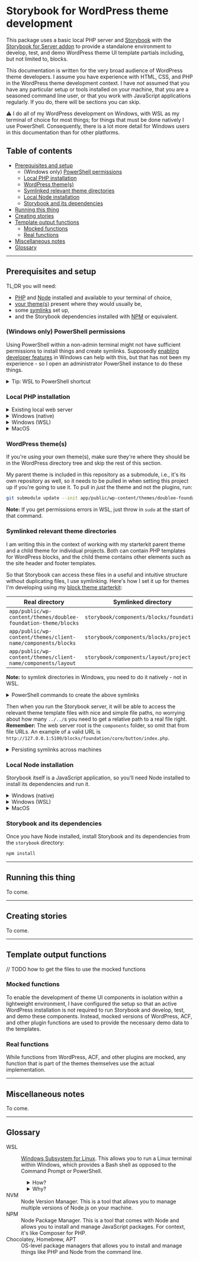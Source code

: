 # Storybook for WordPress theme development

This package uses a basic local PHP server and [Storybook](https://storybook.js.org/) with the [Storybook for Server addon](https://www.npmjs.com/package/@storybook/server-webpack5) to provide a standalone environment to develop, test, and demo WordPress theme UI template partials including, but not limited to, blocks.

This documentation is written for the very broad audience of WordPress theme developers. I assume you have experience with HTML, CSS, and PHP in the WordPress theme development context. I have _not_ assumed that you have any particular setup or tools installed on your machine, that you are a seasoned command line user, or that you work with JavaScript applications regularly. If you do, there will be sections you can skip.

:warning:  I do all of my WordPress development on Windows, with WSL as my terminal of choice for most things; for things that must be done natively I use PowerShell. Consequently, there is a lot more detail for Windows users in this documentation than for other platforms.

## Table of contents
- [Prerequisites and setup](#prerequisites-and-setup)
  - (Windows only) [PowerShell permissions](#windows-only-powershell-permissions)
  - [Local PHP installation](#local-php-installation)
  - [WordPress theme(s)](#wordpress-themes)
  - [Symlinked relevant theme directories](#symlinked-relevant-theme-directories)
  - [Local Node installation](#local-node-installation)
  - [Storybook and its dependencies](#storybook-and-its-dependencies)
- [Running this thing](#running-this-thing)
- [Creating stories](#creating-stories)
- [Template output functions](#template-output-functions)
  - [Mocked functions](#mocked-functions)
  - [Real functions](#real-functions)
- [Miscellaneous notes](#miscellaneous-notes)
- [Glossary](#glossary)

---

## Prerequisites and setup

TL;DR you will need:
- [PHP](#local-php-installation) and [Node](#local-node-installation) installed and available to your terminal of choice,
- [your theme(s)](#wordpress-themes) present where they would usually be, 
- some [symlinks](#symlinked-relevant-theme-directories) set up, 
- and the Storybook dependencies installed with [NPM](#glossary) or equivalent.

### (Windows only) PowerShell permissions

Using PowerShell within a non-admin terminal might not have sufficient permissions to install things and create symlinks. Supposedly [enabling developer features](https://learn.microsoft.com/en-us/windows/apps/get-started/enable-your-device-for-development) in Windows can help with this, but that has not been my experience - so I open an administrator PowerShell instance to do these things.

<details>
<summary>Tip: WSL to PowerShell shortcut</summary>

To avoid having to open PowerShell separately with admin privileges and then `cd` around to get to the right directory, here's some handy WSL commands to set a variable for the local directory and then launch an admin PowerShell instance there:
```bash
current_dir=$(wslpath -w $(pwd))
```
```bash
powershell.exe -Command "Start-Process powershell -ArgumentList '-NoProfile -ExecutionPolicy Bypass -NoExit -Command Set-Location -LiteralPath \"${current_dir}\"' -Verb RunAs"
```
</details>

### Local PHP installation

<details>
<summary>Existing local web server</summary>
<div>

If you are using a local web server like [Local](https://localwp.com/), [WAMP](https://wampserver.aviatechno.net/), XAMPP, MAMP, etc., I believe you can alias the `php` terminal command to use the PHP installation that comes with that instead of installing it separately if you prefer. In Windows that'd involve [adding it to your PATH](https://www.php.net/manual/en/faq.installation.php#faq.installation.addtopath).

</div>
</details>

<details>
<summary>Windows (native)</summary>
<div>

You can install PHP in Windows by downloading a zip from [php.net](https://www.php.net/downloads) and extracting it where you want it to live, or running a PowerShell command to install using [Chocolatey](#glossary). You will need to [run PowerShell with admin privileges](#powershell-permissions).

All of my below examples assume it's in `C:/php` so here's how to do that in PowerShell:

```PowerShell
choco install php --params "'/InstallDir:C:\php'"
```
To update:
```PowerShell
choco upgrade php
```
You then  need to [add it to your PATH](https://www.php.net/manual/en/faq.installation.php#faq.installation.addtopath) to get the `php` terminal alias.

Confirm it works and see the version:
```PowerShell
php -v
```
</div>
</details>

<details>
<summary>Windows (WSL)</summary>
<div>

I use [WSL](#glossary) for most of my day-to-day CLI needs. You can install PHP within its Linux environment, but I opt to use the Windows PHP installation - which you can access from WSL by symlinking it.

Assuming PHP is installed in C:/php, run the following from a WSL terminal:
```bash
sudo ln -s /mnt/c/php/php.exe /usr/local/bin/php
```
Confirm it works and see the version:
```bash
php -v
```

_Why do I do that, you ask? I tried to install it in WSL using `sudo apt install php` and got errors, and thought "Fuck it, don't I already have PHP on this machine? Can I use that without switching terminals?" and the answer was yes._

</div>
</details>

<details>
<summary>MacOS</summary>
<div>
 ¯\_(ツ)_/¯ Use Homebrew, I assume.
</div>
</details>


### WordPress theme(s)

If you're using your own theme(s), make sure they're where they should be in the WordPress directory tree and skip the rest of this section.

My parent theme is included in this repository as a submodule, i.e., it's its own repository as well, so it needs to be pulled in when setting this project up if you're going to use it. To pull in _just_ the theme and not the plugins, run:

```bash
git submodule update --init app/public/wp-content/themes/doublee-foundation-theme
```

**Note:** If you get permissions errors in WSL, just throw in `sudo` at the start of that command.

### Symlinked relevant theme directories

I am writing this in the context of working with my starterkit parent theme and a child theme for individual projects. Both can contain PHP templates for WordPress blocks, and the child theme contains other elements such as the site header and footer templates.

So that Storybook can access these files in a useful and intuitive structure without duplicating files, I use symlinking. Here's how I set it up for themes I'm developing using my [block theme starterkit](https://github.com/doubleedesign/doublee-wordpress-starterkit/tree/blocks):

| Real directory                                                 | Symlinked directory                      |  
|----------------------------------------------------------------|------------------------------------------|
| `app/public/wp-content/themes/doublee-foundation-theme/blocks` | `storybook/components/blocks/foundation` |
| `app/public/wp-content/themes/client-name/components/blocks`   | `storybook/components/blocks/project`    |
| `app/public/wp-content/themes/client-name/components/layout`   | `storybook/components/layout/project`    |

**Note:** to symlink directories in Windows, you need to do it natively - not in WSL. 

<details>
<summary>PowerShell commands to create the above symlinks</summary>

```PowerShell
New-Item -ItemType SymbolicLink -Path "components\blocks\foundation" -Target "..\app\public\wp-content\themes\doublee-foundation-theme\blocks"
```
```PowerShell
New-Item -ItemType SymbolicLink -Path "components\blocks\project" -Target "..\app\public\wp-content\themes\client-name\components\blocks"
```
```PowerShell
New-Item -ItemType SymbolicLink -Path "components\layout\project" -Target "..\app\public\wp-content\themes\client-name\components\layout"
```

</details>


Then when you run the Storybook server, it will be able to access the relevant theme template files with nice and simple file paths, no worrying about how many `../../`s you need to get a relative path to a real file right. **Remember:** The web server root is the `components` folder, so omit that from file URLs. An example of a valid URL is `http://127.0.0.1:5100/blocks/foundation/core/button/index.php`.

<details>
<summary>Persisting symlinks across machines</summary>

To enable persisting symlinks across machines through Git, you can try running the below command, but I have found that this doesn't work as expected for directories in Windows, so I just recreate the symlinks on each machine I work on because I only work on two machines, so it's not a big deal.

```bash
git config --global core.symlinks true
```

</details>



### Local Node installation

Storybook itself is a JavaScript application, so you'll need Node installed to install its dependencies and run it.

<details>
<summary>Windows (native)</summary>
<div>

There are multiple options for installing Node.js on Windows:
1. GUI: Installation wizard from [nodejs.org](https://nodejs.org/en/download/), but then you're kind of stuck with one version (not recommended)
2. Terminal: You can [install NVM for Windows using PowerShell/Chocolatey](https://tertiumnon.medium.com/install-nvm-on-windows-fd5008ab5a71) and then use `nvm` commands to manage Node versions
3. Middle ground: Installation wizard for [NVM for Windows](https://github.com/coreybutler/nvm-windows) and then use `nvm` commands in your native terminal of choice to manage Node versions.
</div>
</details>

<details>
<summary>Windows (WSL)</summary>
<div>

Install NVM and Node just as you would for a Linux environment. 
- [NVM installation documentation](https://github.com/nvm-sh/nvm?tab=readme-ov-file#installing-and-updating)
- [Microsoft documentation](https://learn.microsoft.com/en-us/windows/dev-environment/javascript/nodejs-on-wsl#install-nvm-nodejs-and-npm) (this references WSL2 with Ubuntu and I use WSL1 with Debian, but it's the same process).

</div>
</details>

<details>
<summary>MacOS</summary>
<div>

Install NVM using [Homebrew](https://formulae.brew.sh/formula/nvm#default) and use it to install a suitable version of Node.

</div>
</details>

### Storybook and its dependencies

Once you have Node installed, install Storybook and its dependencies from the `storybook` directory:
```bash
npm install
```

---
## Running this thing

To come.

---

## Creating stories

To come.

---

## Template output functions

// TODO how to get the files to use the mocked functions

### Mocked functions

To enable the development of theme UI components in isolation within a lightweight environment, I have configured the setup so that an active WordPress installation is not required to run Storybook and develop, test, and demo these components. Instead, mocked versions of WordPress, ACF, and other plugin functions are used to provide the necessary demo data to the templates.

### Real functions

While functions from WordPress, ACF, and other plugins are mocked, any function that is part of the themes themselves use the actual implementation.

---

## Miscellaneous notes

To come.

---

## Glossary

<dl>
<dt>WSL</dt>
<dd>

[Windows Subsystem for Linux](https://learn.microsoft.com/en-us/windows/wsl/faq). This allows you to run a Linux terminal within Windows, which provides a Bash shell as opposed to the Command Prompt or PowerShell.
<div style="margin-left:1rem">
<details>
<summary>How?</summary>

You can install WSL [through PowerShell](https://learn.microsoft.com/en-us/windows/wsl/install) or through the Microsoft Store by finding your Linux distribution of choice (mine is [Debian](https://www.microsoft.com/store/productId/9MSVKQC78PK6?ocid=pdpshare); Ubuntu is also popular).

</details>

<details>
<summary>Why?</summary>

For one thing, because a lot of developer tutorials and documentation use Bash (presumably because of the prevalence of MacOS users amongst us + many web servers running on Linux) this can save you a translation step in a lot of situations; plus you can customise it which can be really handy if you're inclined to spend the time. For example, I use [Oh My ZSH](https://ohmyz.sh/) with the Git, [autosuggestions](https://github.com/zsh-users/zsh-autosuggestions/blob/master/INSTALL.md), and [syntax highlighting](https://github.com/zsh-users/zsh-syntax-highlighting/blob/master/INSTALL.md) plugins.
</details>
</div>

</dd>

<dt>NVM</dt>
<dd>Node Version Manager. This is a tool that allows you to manage multiple versions of Node.js on your machine.</dd>

<dt>NPM</dt>
<dd>Node Package Manager. This is a tool that comes with Node and allows you to install and manage JavaScript packages. For context, it's like Composer for PHP.</dd>

<dt>Chocolatey, Homebrew, APT</dt>
<dd>OS-level package managers that allows you to install and manage things like PHP and Node from the command line.</dd>

</dl>

